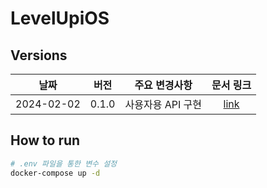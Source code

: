 # LevelUpiOS

## Versions

|     날짜     |  버전   |   주요 변경사항   |             문서 링크             |
|:----------:|:-----:|:-----------:|:-----------------------------:|
| 2024-02-02 | 0.1.0 | 사용자용 API 구현 | [link](docs/Version_0.1.0.md) |

## How to run
```Bash
# .env 파일을 통한 변수 설정
docker-compose up -d
```